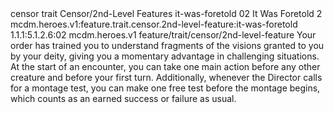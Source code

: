 <ability>
  <metadata>
    <class>censor</class>
    <feature_type>trait</feature_type>
    <file_dpath>Censor/2nd-Level Features</file_dpath>
    <item_id>it-was-foretold</item_id>
    <item_index>02</item_index>
    <item_name>It Was Foretold</item_name>
    <level>2</level>
    <scc>mcdm.heroes.v1:feature.trait.censor.2nd-level-feature:it-was-foretold</scc>
    <scdc>1.1.1:5.1.2.6:02</scdc>
    <source>mcdm.heroes.v1</source>
    <type>feature/trait/censor/2nd-level-feature</type>
  </metadata>
  <effects>
    <effect type="mundane">Your order has trained you to understand fragments of the visions granted to you by your deity, giving you a momentary advantage in challenging situations. At the start of an encounter, you can take one main action before any other creature and before your first turn. Additionally, whenever the Director calls for a montage test, you can make one free test before the montage begins, which counts as an earned success or failure as usual.</effect>
  </effects>
</ability>
